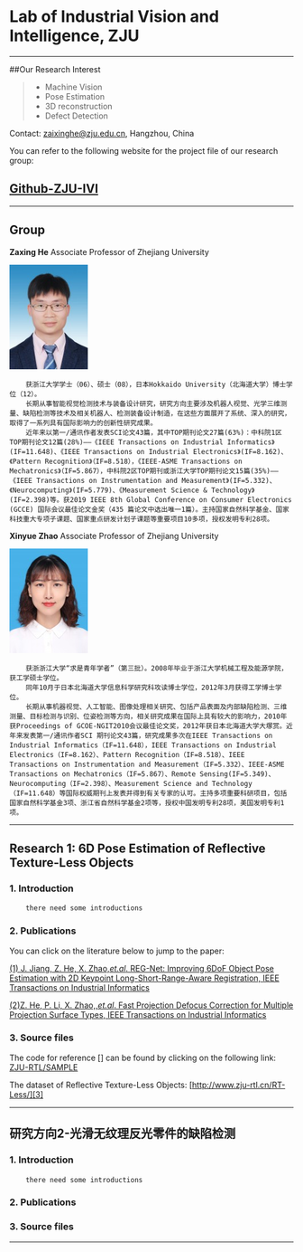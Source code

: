 ﻿# Lab of Industrial Vision and Intelligence, ZJU
---
##Our Research Interest

> * Machine Vision
> * Pose Estimation
> * 3D reconstruction
> * Defect Detection

Contact: zaixinghe@zju.edu.cn, Hangzhou, China

You can refer to the following website for the project file of our research group:

## [Github-ZJU-IVI](https://github.com/ZJU-RTL)

------

## Group

**Zaxing He** Associate Professor of Zhejiang University

![image](https://github.com/ZJU-IVI/Introduction-files/blob/main/0424041239-1292680348.jpg)

        获浙江大学学士（06）、硕士（08），日本Hokkaido University（北海道大学）博士学位（12）。
        长期从事智能视觉检测技术与装备设计研究，研究方向主要涉及机器人视觉、光学三维测量、缺陷检测等技术及相关机器人、检测装备设计制造，在这些方面展开了系统、深入的研究，取得了一系列具有国际影响力的创新性研究成果。
        近年来以第一/通讯作者发表SCI论文43篇，其中TOP期刊论文27篇(63%)：中科院1区TOP期刊论文12篇(28%)——《IEEE Transactions on Industrial Informatics》(IF=11.648)、《IEEE Transactions on Industrial Electronics》(IF=8.162)、《Pattern Recognition》（IF=8.518），《IEEE-ASME Transactions on Mechatronics》（IF=5.867），中科院2区TOP期刊或浙江大学TOP期刊论文15篇(35%)——《IEEE Transactions on Instrumentation and Measurement》(IF=5.332)、《Neurocomputing》(IF=5.779)、《Measurement Science & Technology》(IF=2.398)等。获2019 IEEE 8th Global Conference on Consumer Electronics (GCCE) 国际会议最佳论文金奖（435 篇论文中选出唯一1篇）。主持国家自然科学基金、国家科技重大专项子课题、国家重点研发计划子课题等重要项目10多项，授权发明专利28项。

**Xinyue Zhao** Associate Professor of Zhejiang University

![image](https://github.com/ZJU-IVI/Introduction-files/blob/main/0802105621-174246132.jpg)

        获浙浙江大学“求是青年学者”（第三批）。2008年毕业于浙江大学机械工程及能源学院，获工学硕士学位。
        同年10月于日本北海道大学信息科学研究科攻读博士学位，2012年3月获得工学博士学位。
        长期从事机器视觉、人工智能、图像处理相关研究、包括产品表面及内部缺陷检测、三维测量、目标检测与识别、位姿检测等方向，相关研究成果在国际上具有较大的影响力，2010年获Proceedings of GCOE-NGIT2010会议最佳论文奖，2012年获日本北海道大学大塚赏。近年来发表第一/通讯作者SCI 期刊论文43篇，研究成果多次在IEEE Transactions on Industrial Informatics（IF=11.648），IEEE Transactions on Industrial Electronics（IF=8.162）、Pattern Recognition（IF=8.518）、IEEE Transactions on Instrumentation and Measurement（IF=5.332）、IEEE-ASME Transactions on Mechatronics（IF=5.867）、Remote Sensing(IF=5.349)、Neurocomputing（IF=2.398）、Measurement Science and Technology（IF=11.648）等国际权威期刊上发表并得到有关专家的认可。主持多项重要科研项目，包括国家自然科学基金3项、浙江省自然科学基金2项等，授权中国发明专利28项，美国发明专利1项。


----------


## Research 1: 6D Pose Estimation of Reflective Texture-Less Objects

### 1. Introduction

        there need some introductions

### 2. Publications

You can click on the literature below to jump to the paper:

[(1) J. Jiang, Z. He, X. Zhao,*et.al*. REG-Net: Improving 6DoF Object Pose Estimation with 2D Keypoint Long-Short-Range-Aware Registration, IEEE Transactions on Industrial Informatics][1]

[(2)Z. He, P. Li, X. Zhao,,*et.al*. Fast Projection Defocus Correction for Multiple Projection Surface Types, IEEE Transactions on Industrial Informatics][4]

### 3. Source files

The code for reference [] can be found by clicking on the following link:
[ZJU-RTL/SAMPLE][2]

The dataset of Reflective Texture-Less Objects:
[http://www.zju-rtl.cn/RT-Less/][3]


----------

## 研究方向2-光滑无纹理反光零件的缺陷检测

### 1. Introduction

        there need some introductions
        
### 2. Publications


### 3. Source files


---

  [1]: https://ieeexplore.ieee.org/document/9754249
  [2]: https://github.com/ZJU-RTL/Sample
  [3]: http://www.zju-rtl.cn/RT-Less/
  [4]: https://ieeexplore.ieee.org/document/9119846
